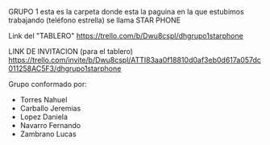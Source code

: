 GRUPO 1
esta es la carpeta donde esta la paguina en la que estubimos trabajando (teléfono estrella)
se llama STAR PHONE

Link del "TABLERO"
https://trello.com/b/Dwu8cspl/dhgrupo1starphone

LINK DE INVITACION (para el tablero)
https://trello.com/invite/b/Dwu8cspl/ATTI83aa0f18810d0af3eb0d617a057dc011258AC5F3/dhgrupo1starphone

Grupo conformado por:
- Torres Nahuel
- Carballo Jeremias
- Lopez Daniela
- Navarro Fernando
- Zambrano Lucas
